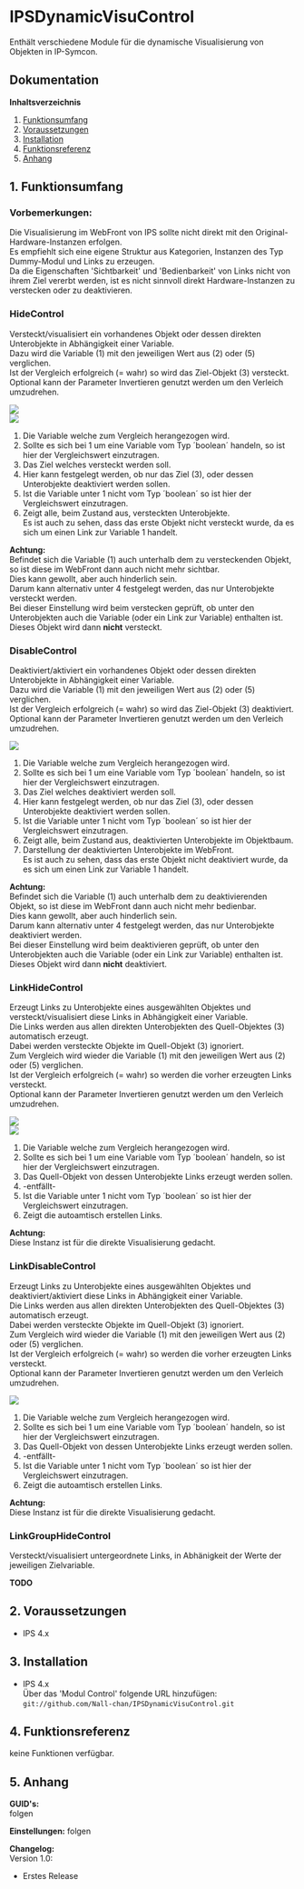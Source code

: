 # IPSDynamicVisuControl

Enthält verschiedene Module für die dynamische Visualisierung von Objekten in IP-Symcon.

## Dokumentation

**Inhaltsverzeichnis**

1. [Funktionsumfang](#1-funktionsumfang) 
2. [Voraussetzungen](#2-voraussetzungen)
3. [Installation](#3-installation)
4. [Funktionsreferenz](#4-funktionsreferenz) 
5. [Anhang](#5-anhang)

## 1. Funktionsumfang

### Vorbemerkungen:
 Die Visualisierung im WebFront von IPS sollte nicht direkt mit den Original-Hardware-Instanzen erfolgen.  
 Es empfiehlt sich eine eigene Struktur aus Kategorien, Instanzen des Typ Dummy-Modul und Links zu erzeugen.  
 Da die Eigenschaften 'Sichtbarkeit' und 'Bedienbarkeit' von Links nicht von ihrem Ziel vererbt werden, ist es nicht sinnvoll direkt Hardware-Instanzen zu verstecken oder zu deaktivieren.  

### HideControl
 Versteckt/visualisiert ein vorhandenes Objekt oder dessen direkten Unterobjekte in Abhängigkeit einer Variable.  
 Dazu wird die Variable (1) mit den jeweiligen Wert aus (2) oder (5) verglichen.  
 Ist der Vergleich erfolgreich (= wahr) so wird das Ziel-Objekt (3) versteckt.  
 Optional kann der Parameter Invertieren genutzt werden um den Verleich umzudrehen.  
 
![](Doku/HideControl_1.png)  
![](Doku/HideControl_2.png)  

 1. Die Variable welche zum Vergleich herangezogen wird.  
 2. Sollte es sich bei 1 um eine Variable vom Typ ´boolean´ handeln, so ist hier der Vergleichswert einzutragen.  
 3. Das Ziel welches versteckt werden soll.  
 4. Hier kann festgelegt werden, ob nur das Ziel (3), oder dessen Unterobjekte deaktiviert werden sollen.  
 5. Ist die Variable unter 1 nicht vom Typ ´boolean´ so ist hier der Vergleichswert einzutragen.  
 6. Zeigt alle, beim Zustand aus, versteckten Unterobjekte.  
     Es ist auch zu sehen, dass das erste Objekt nicht versteckt wurde, da es sich um einen Link zur Variable 1 handelt.  
  
**Achtung:**  
  Befindet sich die Variable (1) auch unterhalb dem zu versteckenden Objekt, so ist diese im WebFront dann auch nicht mehr sichtbar.  
  Dies kann gewollt, aber auch hinderlich sein.  
  Darum kann alternativ unter 4 festgelegt werden, das nur Unterobjekte versteckt werden.  
  Bei dieser Einstellung wird beim verstecken geprüft, ob unter den Unterobjekten auch die Variable (oder ein Link zur Variable) enthalten ist.  
  Dieses Objekt wird dann **nicht** versteckt.  

 
### DisableControl
 Deaktiviert/aktiviert ein vorhandenes Objekt oder dessen direkten Unterobjekte in Abhängigkeit einer Variable.  
 Dazu wird die Variable (1) mit den jeweiligen Wert aus (2) oder (5) verglichen.  
 Ist der Vergleich erfolgreich (= wahr) so wird das Ziel-Objekt (3) deaktiviert.  
 Optional kann der Parameter Invertieren genutzt werden um den Verleich umzudrehen.  
 
![](Doku/DisableControl_2.png)  

 1. Die Variable welche zum Vergleich herangezogen wird.  
 2. Sollte es sich bei 1 um eine Variable vom Typ ´boolean´ handeln, so ist hier der Vergleichswert einzutragen.  
 3. Das Ziel welches deaktiviert werden soll.  
 4. Hier kann festgelegt werden, ob nur das Ziel (3), oder dessen Unterobjekte deaktiviert werden sollen.  
 5. Ist die Variable unter 1 nicht vom Typ ´boolean´ so ist hier der Vergleichswert einzutragen.  
 6. Zeigt alle, beim Zustand aus, deaktivierten Unterobjekte im Objektbaum.  
 7. Darstellung der deaktivierten Unterobjekte im WebFront.  
     Es ist auch zu sehen, dass das erste Objekt nicht deaktiviert wurde, da es sich um einen Link zur Variable 1 handelt.  

**Achtung:**  
  Befindet sich die Variable (1) auch unterhalb dem zu deaktivierenden Objekt, so ist diese im WebFront dann auch nicht mehr bedienbar.  
  Dies kann gewollt, aber auch hinderlich sein.  
  Darum kann alternativ unter 4 festgelegt werden, das nur Unterobjekte deaktiviert werden.  
  Bei dieser Einstellung wird beim deaktivieren geprüft, ob unter den Unterobjekten auch die Variable (oder ein Link zur Variable) enthalten ist.  
  Dieses Objekt wird dann **nicht** deaktiviert.  


### LinkHideControl
 Erzeugt Links zu Unterobjekte eines ausgewählten Objektes und versteckt/visualisiert diese Links in Abhängigkeit einer Variable.  
 Die Links werden aus allen direkten Unterobjekten des Quell-Objektes (3) automatisch erzeugt.  
 Dabei werden versteckte Objekte im Quell-Objekt (3) ignoriert.  
 Zum Vergleich wird wieder die Variable (1) mit den jeweiligen Wert aus (2) oder (5) verglichen.  
 Ist der Vergleich erfolgreich (= wahr) so werden die vorher erzeugten Links versteckt.  
 Optional kann der Parameter Invertieren genutzt werden um den Verleich umzudrehen.  

![](Doku/LinkHideControl_1.png)  
![](Doku/LinkHideControl_2.png)  

 1. Die Variable welche zum Vergleich herangezogen wird.  
 2. Sollte es sich bei 1 um eine Variable vom Typ ´boolean´ handeln, so ist hier der Vergleichswert einzutragen.  
 3. Das Quell-Objekt von dessen Unterobjekte Links erzeugt werden sollen.  
 4. -entfällt-  
 5. Ist die Variable unter 1 nicht vom Typ ´boolean´ so ist hier der Vergleichswert einzutragen.  
 6. Zeigt die autoamtisch erstellen Links.  
  
**Achtung:**  
  Diese Instanz ist für die direkte Visualisierung gedacht.  

### LinkDisableControl
 Erzeugt Links zu Unterobjekte eines ausgewählten Objektes und deaktiviert/aktiviert diese Links in Abhängigkeit einer Variable.  
 Die Links werden aus allen direkten Unterobjekten des Quell-Objektes (3) automatisch erzeugt.  
 Dabei werden versteckte Objekte im Quell-Objekt (3) ignoriert.  
 Zum Vergleich wird wieder die Variable (1) mit den jeweiligen Wert aus (2) oder (5) verglichen.  
 Ist der Vergleich erfolgreich (= wahr) so werden die vorher erzeugten Links versteckt.  
 Optional kann der Parameter Invertieren genutzt werden um den Verleich umzudrehen.  

![](Doku/LinkDisableControl_2.png)  

 1. Die Variable welche zum Vergleich herangezogen wird.  
 2. Sollte es sich bei 1 um eine Variable vom Typ ´boolean´ handeln, so ist hier der Vergleichswert einzutragen.  
 3. Das Quell-Objekt von dessen Unterobjekte Links erzeugt werden sollen.  
 4. -entfällt-  
 5. Ist die Variable unter 1 nicht vom Typ ´boolean´ so ist hier der Vergleichswert einzutragen.  
 6. Zeigt die autoamtisch erstellen Links.  
  
**Achtung:**  
  Diese Instanz ist für die direkte Visualisierung gedacht.  

### LinkGroupHideControl
 Versteckt/visualisiert untergeordnete Links, in Abhänigkeit der Werte der jeweiligen Zielvariable.  

**TODO** 

## 2. Voraussetzungen

 - IPS 4.x
 
## 3. Installation

   - IPS 4.x  
        Über das 'Modul Control' folgende URL hinzufügen:  
        `git://github.com/Nall-chan/IPSDynamicVisuControl.git`  


## 4. Funktionsreferenz

keine  Funktionen verfügbar.

## 5. Anhang

**GUID's:**  
 folgen

**Einstellungen:**
  folgen

**Changelog:**  
 Version 1.0:
  - Erstes Release

